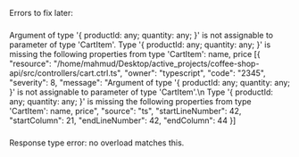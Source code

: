Errors to fix later:

###

Argument of type '{ productId: any; quantity: any; }' is not assignable to parameter of type 'CartItem'.
Type '{ productId: any; quantity: any; }' is missing the following properties from type 'CartItem': name, price
[{
"resource": "/home/mahmud/Desktop/active_projects/coffee-shop-api/src/controllers/cart.ctrl.ts",
"owner": "typescript",
"code": "2345",
"severity": 8,
"message": "Argument of type '{ productId: any; quantity: any; }' is not assignable to parameter of type 'CartItem'.\n Type '{ productId: any; quantity: any; }' is missing the following properties from type 'CartItem': name, price",
"source": "ts",
"startLineNumber": 42,
"startColumn": 21,
"endLineNumber": 42,
"endColumn": 44
}]

###

Response type error: no overload matches this.
